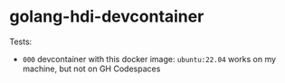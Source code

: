 # golang-hdi-devcontainer

Tests:
- `000` devcontainer with this docker image: `ubuntu:22.04` works on my machine, but not on GH Codespaces